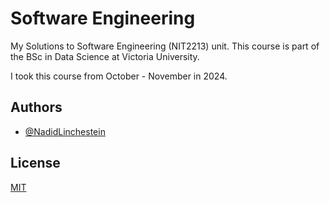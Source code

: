 # Software Engineering

My Solutions to Software Engineering (NIT2213) unit. This course is part of the BSc in Data Science at Victoria University.

I took this course from October - November in 2024.

## Authors

- [@NadidLinchestein](https://github.com/NadidLinchestein)

## License

[MIT](https://choosealicense.com/licenses/mit/)
